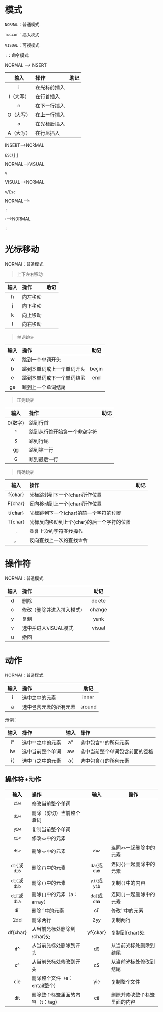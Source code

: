 # 模式

`NORMAL`：普通模式

`INSERT`：插入模式

`VISUAL`：可视模式

`:`：命令模式



NORMAL --> INSERT

|   输入    | 操作             | 助记 |
| :-------: | :--------------- | :--: |
|     i     | 在光标前插入     |      |
| I（大写） | 在行首插入       |      |
|     o     | 在**下**一行插入 |      |
| O（大写） | 在**上**一行插入 |      |
|     a     | 在光标后插入     |      |
| A（大写） | 在行尾插入       |      |

INSERT-->NORMAL

`ESC`/`j` `j`

NORMAL-->VISUAL

`v`

VISUAL-->NORMAL

`v`/`Esc`

NORMAL-->:

`:`

:-->NORMAL

`：`

# 光标移动

NORMAl：普通模式

> 上下左右移动

| 输入 | 操作     | 助记 |
| :--: | :------- | :--: |
|  h   | 向左移动 |      |
|  j   | 向下移动 |      |
|  k   | 向上移动 |      |
|  l   | 向右移动 |      |

> 单词跳转

| 输入 | 操作                       | 助记  |
| :--: | :------------------------- | :---: |
|  w   | 跳到一个单词开头           |       |
|  b   | 跳到本单词或上一个单词开头 | begin |
|  e   | 跳到本单词或下一个单词结尾 |  end  |
|  ge  | 跳到上一个单词结尾         |       |

> 正则跳转

|  输入   | 操作                         | 助记 |
| :-----: | :--------------------------- | :--: |
| 0(数字) | 跳到行首                     |      |
|    ^    | 跳到从行首开始第一个非空字符 |      |
|    $    | 跳到行尾                     |      |
|   gg    | 跳到第一行                   |      |
|    G    | 跳到最后一行                 |      |

> 精确跳转

|  输入   | 操作                                       | 助记 |
| :-----: | :----------------------------------------- | :--: |
| f{char} | 光标跳转到下一个{char}所作位置             |      |
| F{char} | 反向移动到上一个{char}所作位置             |      |
| t{char} | 光标跳到下一个{char}的前一个字符的位置     |      |
| T{char} | 光标反向移动到上个{char}的后一个字符的位置 |      |
|   ；    | 重复上次的字符查找操作                     |      |
|   ，    | 反向查找上一次的查找命令                   |      |

# 操作符

NORMAl：普通模式

| 输入 | 操作                       |  助记  |
| :--: | :------------------------- | :----: |
|  d   | 删除                       | delete |
|  c   | 修改（删除并进入插入模式） | change |
|  y   | 复制                       |  yank  |
|  v   | 选中并进入VISUAL模式       | visual |
|  u   | 撤回                       |        |

# 动作

NORMAl：普通模式

| 输入 | 操作                   |  助记  |
| :--: | :--------------------- | :----: |
|  i   | 选中之中的元素         | inner  |
|  a   | 选中包含元素的所有元素 | around |

示例：

| 输入 | 操作               | 输入 | 操作                           |
| :--: | :----------------- | :--: | :----------------------------- |
|  i"  | 选中`""`之中的元素 |  a"  | 选中包含`""`的所有元素         |
|  iw  | 选中当前整个单词   |  aw  | 选中当前整个单词包含前面的空格 |
|  i(  | 选中`()`之中的元素 |  a(  | 选中包含`()`的所有元素         |

## 操作符+动作

|     输入     | 操作                             |     输入     | 操作                         |
| :----------: | :------------------------------- | :----------: | ---------------------------- |
|    `ciw`     | 修改当前整个单词                 |              |                              |
|    `diw`     | 删除（剪切）当前整个单词         |              |                              |
|    `yiw`     | 复制当前整个单词                 |              |                              |
|    `ci<`     | 修改`<>`中的元素                 |              |                              |
|    `di<`     | 删除`<>`中的元素                 |    `da<`     | 连同`<>`一起删除中的元素     |
| `di{`或`diB` | 删除`{}`中的元素                 | `da{`或`daB` | 连同`{}`一起删除中的元素     |
| `di(`或`dib` | 删除`()`中的元素                 | `yi(`或`yib` | 复制`()`中的内容             |
| `di[`或`dia` | 删除`[]`中的元素（a：array）     | `da[`或`daa` | 连同`[]`一起删除中的元素     |
|     di`      | 删除``中的元素                   |     ci`      | 修改``中的元素               |
|     2dd      | 删除两行                         |     2yy      | 复制两行                     |
|   df{char}   | 从当前光标处删除到{char}处       |   yf{char}   | 复制到{char}处               |
|      d^      | 从当前光标处删除到开头           |      d$      | 从当前光标处删除到结尾       |
|      c^      | 从当前光标处修改到开头           |      c$      | 从当前光标处修改到结尾       |
|     die      | 删除整个文件（e：entail整个）    |     yie      | 复制整个文件                 |
|     dit      | 删除整个标签里面的内容（t：tag） |     cit      | 删除并修改整个标签里面的内容 |

